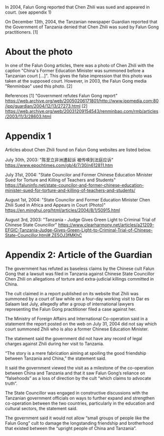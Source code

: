In 2004, Falun Gong reported that Chen Zhili was sued and appeared in court. (see appendix 1)

On December 13th, 2004, the Tanzanian newspaper Guardian reported that the Government of Tanzania denied that Chen Zhili was sued by Falun Gong practitioners. [1]

# About the photo
In one of the Falun Gong articles, there was a photo of Chen Zhili with the caption "China's Former Education Minister was summoned before a Tanzanian court [...]". This gives the false impression that this photo was taken at the supposed court. However, in 2003, the Falun Gong media "Renminbao" used this photo. [2]

References
[1] "Government refutes Falun Gong report" https://web.archive.org/web/20050206171801/http://www.ippmedia.com:80/ipp/guardian/2004/12/13/27273.html
[2] https://web.archive.org/web/20031209154543/renminbao.com/rmb/articles/2003/11/3/28603.html

# Appendix 1
Articles about Chen Zhili found on Falun Gong websites are listed below.

July 30th, 2003: "陈至立非洲遭起诉 被传唤到法庭应诉" https://www.epochtimes.com/gb/4/7/30/n612811.htm

July 31st, 2004: "State Councilor and Former Chinese Education Minister Sued for Torture and Killing of Teachers and Students" https://faluninfo.net/state-councilor-and-former-chinese-education-minister-sued-for-torture-and-killing-of-teachers-and-students/

August 1st, 2004: "State Councilor and Former Education Minister Chen Zhili Sued in Africa and Appears in Court (Photo)" https://en.minghui.org/html/articles/2004/8/1/50915.html

August 3rd, 2003: "Tanzania - Judge Gives Green Light to Criminal Trial of Chinese State Councillor" https://www.clearharmony.net/articles/a21209-EFGIC-Tanzania-Judge-Gives-Green-Light-to-Criminal-Trial-of-Chinese-State-Councillor.html#.ZE5OJ3fMKhC

# Appendix 2: Article of the Guardian
The government has refuted as baseless claims by the Chinese cult Falun Gong that a lawsuit was filed in Tanzania against Chinese State Councillor Chen Zhili on allegations of torture and extra-judicial killings committed in China.

The cult claimed in a report published on its website that Zhili was summoned by a court of law while on a four-day working visit to Dar es Salaam last July, allegedly after a group of international lawyers representing the Falun Gong practitioner filed a case against her.

The Ministry of Foreign Affairs and International Co-operation said in a statement the report posted on the web on July 31, 2004 did not say which court summoned Zhili who is also a former Chinese Education Minister.

The statement said the government did not have any record of legal charges against Zhili during her visit to Tanzania.

“The story is a mere fabrication aiming at spoiling the good friendship between Tanzania and China,” the statement said.

It said the government viewed the visit as a milestone of the co-operation between China and Tanzania and that it saw Falun Gong’s reliance on “falsehoods” as a loss of direction by the cult “which claims to advocate truth”.

The State Councillor was engaged in constructive discussions with the Tanzanian government officials on ways to further expand and strengthen co-operation between the two countries, particularly in the education and cultural sectors, the statement said.

The government said it would not allow “small groups of people like the Falun Gong” cult to damage the longstanding friendship and brotherhood that existed between the “upright people of China and Tanzania”.
